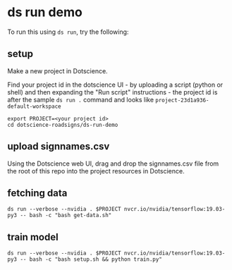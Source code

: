 # ds run demo

To run this using `ds run`, try the following:

## setup

Make a new project in Dotscience.

Find your project id in the dotscience UI - by uploading a script (python or shell) and then expanding the "Run script" instructions - the project id is after the sample `ds run .` command and looks like `project-23d1a936-default-workspace`

```
export PROJECT=<your project id>
cd dotscience-roadsigns/ds-run-demo
```

## upload signnames.csv

Using the Dotscience web UI, drag and drop the signnames.csv file from the root of this repo into the project resources in Dotscience.

## fetching data

```
ds run --verbose --nvidia . $PROJECT nvcr.io/nvidia/tensorflow:19.03-py3 -- bash -c "bash get-data.sh"
```

## train model

```
ds run --verbose --nvidia . $PROJECT nvcr.io/nvidia/tensorflow:19.03-py3 -- bash -c "bash setup.sh && python train.py"
```

